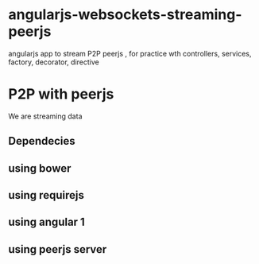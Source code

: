 # angularjs-websockets-streaming-peerjs
angularjs app to stream P2P peerjs , for practice wth controllers, services, factory, decorator, directive

# P2P with peerjs
We are streaming data

## Dependecies
## using bower 
## using requirejs
## using angular 1
## using peerjs server
